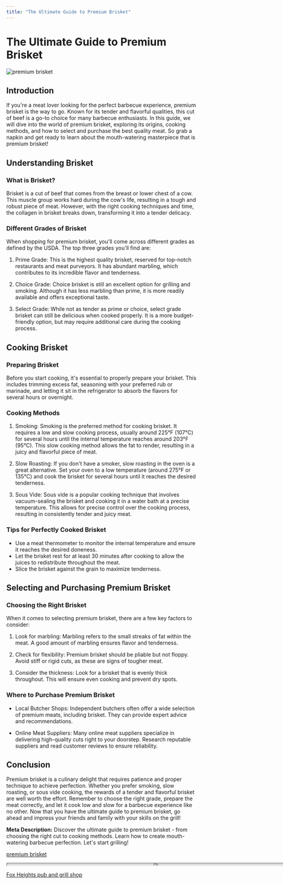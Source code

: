 ```yaml
---
title: "The Ultimate Guide to Premium Brisket"
---
```

# The Ultimate Guide to Premium Brisket


![premium brisket](https://images.unsplash.com/photo-1575718956023-de3eacd191bc?ixid=M3w0ODkxMTF8MHwxfHNlYXJjaHwxfHxwcmVtaXVtJTIwYnJpc2tldHxlbnwwfHx8fDE2OTI4MDQ4NTV8MA&ixlib=rb-4.0.3&w=512&fit=max)

## Introduction

If you're a meat lover looking for the perfect barbecue experience, premium brisket is the way to go. Known for its tender and flavorful qualities, this cut of beef is a go-to choice for many barbecue enthusiasts. In this guide, we will dive into the world of premium brisket, exploring its origins, cooking methods, and how to select and purchase the best quality meat. So grab a napkin and get ready to learn about the mouth-watering masterpiece that is premium brisket!

## Understanding Brisket

### What is Brisket?

Brisket is a cut of beef that comes from the breast or lower chest of a cow. This muscle group works hard during the cow's life, resulting in a tough and robust piece of meat. However, with the right cooking techniques and time, the collagen in brisket breaks down, transforming it into a tender delicacy.

### Different Grades of Brisket

When shopping for premium brisket, you'll come across different grades as defined by the USDA. The top three grades you'll find are:

1. Prime Grade: This is the highest quality brisket, reserved for top-notch restaurants and meat purveyors. It has abundant marbling, which contributes to its incredible flavor and tenderness.

2. Choice Grade: Choice brisket is still an excellent option for grilling and smoking. Although it has less marbling than prime, it is more readily available and offers exceptional taste.

3. Select Grade: While not as tender as prime or choice, select grade brisket can still be delicious when cooked properly. It is a more budget-friendly option, but may require additional care during the cooking process.

## Cooking Brisket

### Preparing Brisket

Before you start cooking, it's essential to properly prepare your brisket. This includes trimming excess fat, seasoning with your preferred rub or marinade, and letting it sit in the refrigerator to absorb the flavors for several hours or overnight.

### Cooking Methods

1. Smoking: Smoking is the preferred method for cooking brisket. It requires a low and slow cooking process, usually around 225°F (107°C) for several hours until the internal temperature reaches around 203°F (95°C). This slow cooking method allows the fat to render, resulting in a juicy and flavorful piece of meat.

2. Slow Roasting: If you don't have a smoker, slow roasting in the oven is a great alternative. Set your oven to a low temperature (around 275°F or 135°C) and cook the brisket for several hours until it reaches the desired tenderness.

3. Sous Vide: Sous vide is a popular cooking technique that involves vacuum-sealing the brisket and cooking it in a water bath at a precise temperature. This allows for precise control over the cooking process, resulting in consistently tender and juicy meat.

### Tips for Perfectly Cooked Brisket

- Use a meat thermometer to monitor the internal temperature and ensure it reaches the desired doneness.
- Let the brisket rest for at least 30 minutes after cooking to allow the juices to redistribute throughout the meat.
- Slice the brisket against the grain to maximize tenderness.

## Selecting and Purchasing Premium Brisket

### Choosing the Right Brisket

When it comes to selecting premium brisket, there are a few key factors to consider:

1. Look for marbling: Marbling refers to the small streaks of fat within the meat. A good amount of marbling ensures flavor and tenderness.

2. Check for flexibility: Premium brisket should be pliable but not floppy. Avoid stiff or rigid cuts, as these are signs of tougher meat.

3. Consider the thickness: Look for a brisket that is evenly thick throughout. This will ensure even cooking and prevent dry spots.

### Where to Purchase Premium Brisket

- Local Butcher Shops: Independent butchers often offer a wide selection of premium meats, including brisket. They can provide expert advice and recommendations.

- Online Meat Suppliers: Many online meat suppliers specialize in delivering high-quality cuts right to your doorstep. Research reputable suppliers and read customer reviews to ensure reliability.

## Conclusion

Premium brisket is a culinary delight that requires patience and proper technique to achieve perfection. Whether you prefer smoking, slow roasting, or sous vide cooking, the rewards of a tender and flavorful brisket are well worth the effort. Remember to choose the right grade, prepare the meat correctly, and let it cook low and slow for a barbecue experience like no other. Now that you have the ultimate guide to premium brisket, go ahead and impress your friends and family with your skills on the grill!

**Meta Description:** Discover the ultimate guide to premium brisket - from choosing the right cut to cooking methods. Learn how to create mouth-watering barbecue perfection. Let's start grilling!

[premium brisket](https://foxheightspubandgrill.com/post/premium-brisket)

<iframe src='https://foxheightspubandgrill.com/post/premium-brisket' width='800' height='5'></iframe>

[Fox Heights pub and grill shop](https://foxheightspubandgrill.com/tools/sitemap)